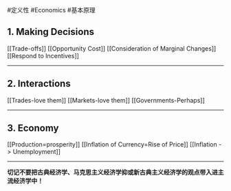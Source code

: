 #定义性 #Economics #基本原理
## 1. Making Decisions
[[Trade-offs]]
[[Opportunity Cost]]
[[Consideration of Marginal Changes]]
[[Respond to Incentives]]

---
## 2. Interactions
[[Trades-love them]]
[[Markets-love them]]
[[Governments-Perhaps]]

---

## 3. Economy
[[Production=prosperity]]
[[Inflation of Currency=Rise of Price]]
[[Inflation -> Unemployment]]

---

**切记不要把古典经济学、马克思主义经济学抑或新古典主义经济学的观点带入进主流经济学中！**